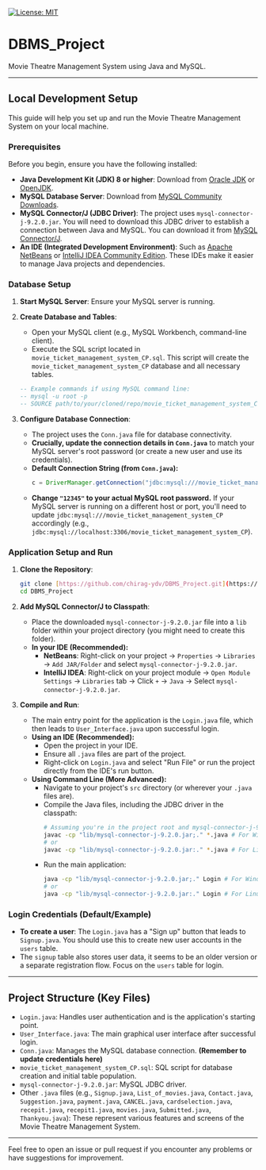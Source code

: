 [![License: MIT](https://img.shields.io/badge/License-MIT-yellow.svg)](https://opensource.org/licenses/MIT)
# DBMS_Project


Movie Theatre Management System using Java and MySQL.

---

## Local Development Setup

This guide will help you set up and run the Movie Theatre Management System on your local machine.

### Prerequisites

Before you begin, ensure you have the following installed:

* **Java Development Kit (JDK) 8 or higher**: Download from [Oracle JDK](https://www.oracle.com/java/technologies/downloads/) or [OpenJDK](https://openjdk.java.net/install/).
* **MySQL Database Server**: Download from [MySQL Community Downloads](https://dev.mysql.com/downloads/mysql/).
* **MySQL Connector/J (JDBC Driver)**: The project uses `mysql-connector-j-9.2.0.jar`. You will need to download this JDBC driver to establish a connection between Java and MySQL. You can download it from [MySQL Connector/J](https://dev.mysql.com/downloads/connector/j/).
* **An IDE (Integrated Development Environment)**: Such as [Apache NetBeans](https://netbeans.apache.org/download/index.html) or [IntelliJ IDEA Community Edition](https://www.jetbrains.com/idea/download/). These IDEs make it easier to manage Java projects and dependencies.

### Database Setup

1.  **Start MySQL Server**: Ensure your MySQL server is running.

2.  **Create Database and Tables**:
    * Open your MySQL client (e.g., MySQL Workbench, command-line client).
    * Execute the SQL script located in `movie_ticket_management_system_CP.sql`. This script will create the `movie_ticket_management_system_CP` database and all necessary tables.

    ```sql
    -- Example commands if using MySQL command line:
    -- mysql -u root -p
    -- SOURCE path/to/your/cloned/repo/movie_ticket_management_system_CP.sql;
    ```

3.  **Configure Database Connection**:
    * The project uses the `Conn.java` file for database connectivity.
    * **Crucially, update the connection details in `Conn.java`** to match your MySQL server's root password (or create a new user and use its credentials).
    * **Default Connection String (from `Conn.java`):**
        ```java
        c = DriverManager.getConnection("jdbc:mysql:///movie_ticket_management_system_CP", "root", "12345");
        ```
    * **Change `"12345"` to your actual MySQL root password.** If your MySQL server is running on a different host or port, you'll need to update `jdbc:mysql:///movie_ticket_management_system_CP` accordingly (e.g., `jdbc:mysql://localhost:3306/movie_ticket_management_system_CP`).

### Application Setup and Run

1.  **Clone the Repository**:
    ```bash
    git clone [https://github.com/chirag-ydv/DBMS_Project.git](https://github.com/chirag-ydv/DBMS_Project.git)
    cd DBMS_Project
    ```

2.  **Add MySQL Connector/J to Classpath**:
    * Place the downloaded `mysql-connector-j-9.2.0.jar` file into a `lib` folder within your project directory (you might need to create this folder).
    * **In your IDE (Recommended):**
        * **NetBeans**: Right-click on your project -> `Properties` -> `Libraries` -> `Add JAR/Folder` and select `mysql-connector-j-9.2.0.jar`.
        * **IntelliJ IDEA**: Right-click on your project module -> `Open Module Settings` -> `Libraries` tab -> Click `+` -> `Java` -> Select `mysql-connector-j-9.2.0.jar`.

3.  **Compile and Run**:
    * The main entry point for the application is the `Login.java` file, which then leads to `User_Interface.java` upon successful login.
    * **Using an IDE (Recommended):**
        * Open the project in your IDE.
        * Ensure all `.java` files are part of the project.
        * Right-click on `Login.java` and select "Run File" or run the project directly from the IDE's run button.
    * **Using Command Line (More Advanced):**
        * Navigate to your project's `src` directory (or wherever your `.java` files are).
        * Compile the Java files, including the JDBC driver in the classpath:
            ```bash
            # Assuming you're in the project root and mysql-connector-j-9.2.0.jar is in a 'lib' folder
            javac -cp "lib/mysql-connector-j-9.2.0.jar;." *.java # For Windows
            # or
            javac -cp "lib/mysql-connector-j-9.2.0.jar:." *.java # For Linux/macOS
            ```
        * Run the main application:
            ```bash
            java -cp "lib/mysql-connector-j-9.2.0.jar;." Login # For Windows
            # or
            java -cp "lib/mysql-connector-j-9.2.0.jar:." Login # For Linux/macOS
            ```

### Login Credentials (Default/Example)

* **To create a user**: The `Login.java` has a "Sign up" button that leads to `Signup.java`. You should use this to create new user accounts in the `users` table.
* The `signup` table also stores user data, it seems to be an older version or a separate registration flow. Focus on the `users` table for login.

---

## Project Structure (Key Files)

* `Login.java`: Handles user authentication and is the application's starting point.
* `User_Interface.java`: The main graphical user interface after successful login.
* `Conn.java`: Manages the MySQL database connection. **(Remember to update credentials here)**
* `movie_ticket_management_system_CP.sql`: SQL script for database creation and initial table population.
* `mysql-connector-j-9.2.0.jar`: MySQL JDBC driver.
* Other `.java` files (e.g., `Signup.java`, `List_of_movies.java`, `Contact.java`, `Suggestion.java`, `payment.java`, `CANCEL.java`, `cardselection.java`, `recepit.java`, `recepit1.java`, `movies.java`, `Submitted.java`, `Thankyou.java`): These represent various features and screens of the Movie Theatre Management System.

---

Feel free to open an issue or pull request if you encounter any problems or have suggestions for improvement.
